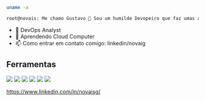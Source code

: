 ```bash
uname -a

root@novais: Me chamo Gustavo 👋 Sou um humilde Devopeiro que faz umas automações aí.
```
- 🔭 DevOps Analyst
- 🌱 Aprendendo Cloud Computer
- 📫 Como entrar em contato comigo: linkedin/novaig

## Ferramentas

<img src="https://cdn.jsdelivr.net/gh/devicons/devicon/icons/gitlab/gitlab-original-wordmark.svg" />
<img src="https://cdn.jsdelivr.net/gh/devicons/devicon/icons/ansible/ansible-original-wordmark.svg" />
<img src="https://cdn.jsdelivr.net/gh/devicons/devicon/icons/bash/bash-original.svg" />
<img src="https://cdn.jsdelivr.net/gh/devicons/devicon/icons/linux/linux-original.svg" />
<img src="https://cdn.jsdelivr.net/gh/devicons/devicon/icons/windows8/windows8-original.svg" />





<img src="https://cdn.jsdelivr.net/gh/devicons/devicon/icons/linkedin/linkedin-original-wordmark.svg" />

https://www.linkedin.com/in/novaisg/
          
